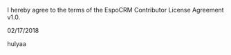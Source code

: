 I hereby agree to the terms of the EspoCRM Contributor License Agreement v1.0.	
	
02/17/2018
	
hulyaa
	
